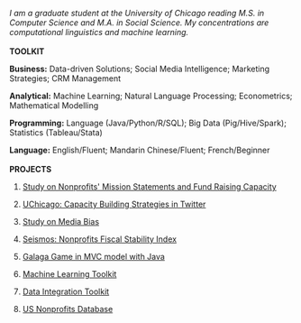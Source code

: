 *I am a graduate student at the University of Chicago reading M.S. in Computer Science and M.A. in Social Science. My concentrations are computational linguistics and machine learning.*
<br />
<br />
**TOOLKIT**

**Business:** Data-driven Solutions; Social Media Intelligence; Marketing Strategies; CRM Management 

**Analytical:** Machine Learning; Natural Language Processing; Econometrics; Mathematical Modelling

**Programming:** Language (Java/Python/R/SQL); Big Data (Pig/Hive/Spark); Statistics (Tableau/Stata)

**Language:** English/Fluent; Mandarin Chinese/Fluent; French/Beginner
<br />
<br />
**PROJECTS**

1. [Study on Nonprofits' Mission Statements and Fund Raising Capacity](https://github.com/yuxiaosun/USngomission)

2. [UChicago: Capacity Building Strategies in Twitter](https://github.com/yuxiaosun/twitter)

3. [Study on Media Bias](https://github.com/yuxiaosun/hwcfpp/tree/master/project)

4. [Seismos: Nonprofits Fiscal Stability Index](https://github.com/aldengolab/seismos-NFP-stability-prediction)

5. [Galaga Game in MVC model with Java](https://github.com/yuxiaosun/javagame)

6. [Machine Learning Toolkit](https://github.com/yuxiaosun/capp-455136/tree/master/mlpipe)

7. [Data Integration Toolkit](https://github.com/yuxiaosun/capp-455136/tree/master/dataintegration)

8. [US Nonprofits Database](https://github.com/yuxiaosun/USngo)
